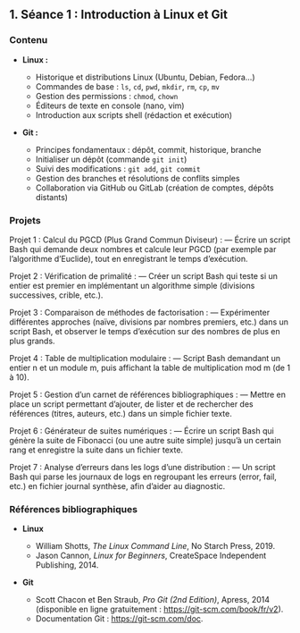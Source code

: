 ## 1. **Séance 1 : Introduction à Linux et Git**

### Contenu
- **Linux :**  
  - Historique et distributions Linux (Ubuntu, Debian, Fedora…)  
  - Commandes de base : `ls`, `cd`, `pwd`, `mkdir`, `rm`, `cp`, `mv`  
  - Gestion des permissions : `chmod`, `chown`  
  - Éditeurs de texte en console (nano, vim)  
  - Introduction aux scripts shell (rédaction et exécution)

- **Git :**  
  - Principes fondamentaux : dépôt, commit, historique, branche  
  - Initialiser un dépôt (commande `git init`)  
  - Suivi des modifications : `git add`, `git commit`  
  - Gestion des branches et résolutions de conflits simples  
  - Collaboration via GitHub ou GitLab (création de comptes, dépôts distants)

### Projets
Projet 1 : Calcul du PGCD (Plus Grand Commun Diviseur) :
— Écrire un script Bash qui demande deux nombres et calcule leur PGCD (par exemple par l’algorithme d’Euclide), tout en enregistrant le temps d’exécution.

Projet 2 : Vérification de primalité :
— Créer un script Bash qui teste si un entier est premier en implémentant un algorithme simple (divisions successives, crible, etc.).

Projet 3 : Comparaison de méthodes de factorisation :
— Expérimenter différentes approches (naïve, divisions par nombres premiers, etc.) dans un script Bash, et observer le temps d’exécution sur des nombres de plus en plus grands.

Projet 4 : Table de multiplication modulaire :
— Script Bash demandant un entier n et un module m, puis affichant la table de multiplication mod m (de 1 à 10).

Projet 5 : Gestion d’un carnet de références bibliographiques :
— Mettre en place un script permettant d’ajouter, de lister et de rechercher des références (titres, auteurs, etc.) dans un simple fichier texte.

Projet 6 : Générateur de suites numériques :
— Écrire un script Bash qui génère la suite de Fibonacci (ou une autre suite simple) jusqu’à un certain rang et enregistre la suite dans un fichier texte.

Projet 7 : Analyse d’erreurs dans les logs d’une distribution :
— Un script Bash qui parse les journaux de logs en regroupant les erreurs (error, fail, etc.) en fichier journal synthèse, afin d’aider au diagnostic.


### Références bibliographiques
- **Linux**  
  - William Shotts, *The Linux Command Line*, No Starch Press, 2019.  
  - Jason Cannon, *Linux for Beginners*, CreateSpace Independent Publishing, 2014.

- **Git**  
  - Scott Chacon et Ben Straub, *Pro Git (2nd Edition)*, Apress, 2014 (disponible en ligne gratuitement : <https://git-scm.com/book/fr/v2>).  
  - Documentation Git : <https://git-scm.com/doc>.
